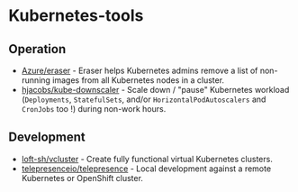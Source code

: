 # Kubernetes-tools

## Operation

* [Azure/eraser](https://github.com/Azure/eraser) - Eraser helps Kubernetes admins remove a list of non-running images from all Kubernetes nodes in a cluster.
* [hjacobs/kube-downscaler](https://codeberg.org/hjacobs/kube-downscaler) - Scale down / "pause" Kubernetes workload (`Deployments`, `StatefulSets`, and/or `HorizontalPodAutoscalers` and `CronJobs` too !) during non-work hours.

## Development

* [loft-sh/vcluster](https://github.com/loft-sh/vcluster) - Create fully functional virtual Kubernetes clusters.
* [telepresenceio/telepresence](https://github.com/telepresenceio/telepresence) - Local development against a remote Kubernetes or OpenShift cluster.
